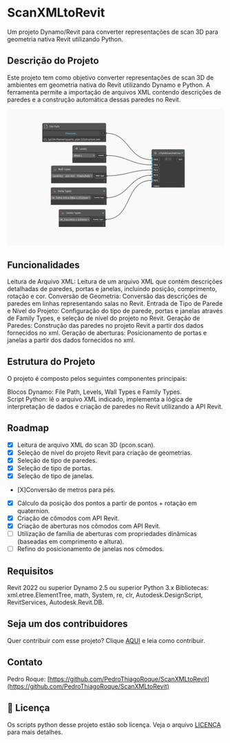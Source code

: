 # ScanXMLtoRevit
 Um projeto Dynamo/Revit para converter representações de scan 3D para geometria nativa Revit utilizando Python.

## Descrição do Projeto
Este projeto tem como objetivo converter representações de scan 3D de ambientes em geometria nativa do Revit utilizando Dynamo e Python. A ferramenta permite a importação de arquivos XML contendo descrições de paredes e a construção automática dessas paredes no Revit.

<img src="print.png" alt="Imagem Dynamo">

## Funcionalidades
Leitura de Arquivo XML: Leitura de um arquivo XML que contém descrições detalhadas de paredes, portas e janelas, incluindo posição, comprimento, rotação e cor.
Conversão de Geometria: Conversão das descrições de paredes em linhas representando salas no Revit.
Entrada de Tipo de Parede e Nível do Projeto: Configuração do tipo de parede, portas e janelas através de Family Types, e seleção de nível do projeto no Revit.
Geração de Paredes: Construção das paredes no projeto Revit a partir dos dados fornecidos no xml.
Geração de aberturas: Posicionamento de portas e janelas a partir dos dados fornecidos no xml.

## Estrutura do Projeto
O projeto é composto pelos seguintes componentes principais:

Blocos Dynamo: File Path, Levels, Wall Types e Family Types.<br>
Script Python: lê o arquivo XML indicado, implementa a lógica de interpretação de dados e criação de paredes no Revit utilizando a API Revit.

## Roadmap
- [x] Leitura de arquivo XML do scan 3D (pcon.scan).
- [x] Seleção de nível do projeto Revit para criação de geometrias.
- [X] Seleção de tipo de paredes.
- [X] Seleção de tipo de portas.
- [X] Seleção de tipo de janelas.
- [X]Conversão de metros para pés.
- [X] Cálculo da posição dos pontos a partir de pontos + rotação em quaternion.
- [X] Criação de cômodos com API Revit.
- [X] Criação de aberturas nos cômodos com API Revit.
- [ ] Utilização de família de aberturas com propriedades dinâmicas (baseadas em comprimento e altura).
- [ ] Refino do posicionamento de janelas nos cômodos.

## Requisitos
Revit 2022 ou superior
Dynamo 2.5 ou superior
Python 3.x
Bibliotecas: xml.etree.ElementTree, math, System, re, clr, Autodesk.DesignScript, RevitServices, Autodesk.Revit.DB.

## Seja um dos contribuidores
Quer contribuir com esse projeto? Clique [AQUI](CONTRIBUTING.md) e leia como contribuir.

## Contato
Pedro Roque: [https://github.com/PedroThiagoRoque/ScanXMLtoRevit](https://github.com/PedroThiagoRoque/ScanXMLtoRevit)

## 📝 Licença
Os scripts python desse projeto estão sob licença. Veja o arquivo [LICENÇA](LICENSE.md) para mais detalhes.
